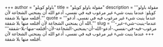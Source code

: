 +++
author = "باولو كويلو"
title = "مقولة باولو كويلو"
description = '''مقولة باولو كويلو: عندما ينبت شيء غير مرغوب فيه في نفسي، أدعو الله أن يمنحني الشجاعة لأن أقتلعه منها بلا شفقة.'''
quote = '''عندما ينبت شيء غير مرغوب فيه في نفسي، أدعو الله أن يمنحني الشجاعة لأن أقتلعه منها بلا شفقة.'''
slug = '''عندما-ينبت-شيء-غير-مرغوب-فيه-في-نفسي،-أدعو-الله-أن-يمنحني-الشجاعة-لأن-أقتلعه-منها-بلا-شفقة'''
+++
عندما ينبت شيء غير مرغوب فيه في نفسي، أدعو الله أن يمنحني الشجاعة لأن أقتلعه منها بلا شفقة.
